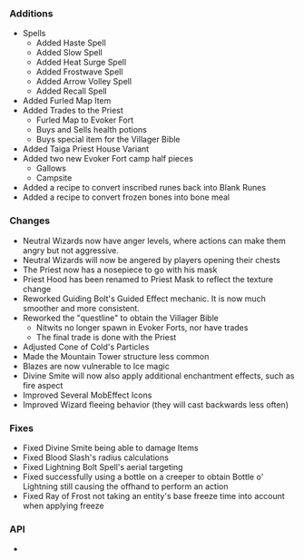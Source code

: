 ### Additions
- Spells
  - Added Haste Spell
  - Added Slow Spell
  - Added Heat Surge Spell
  - Added Frostwave Spell
  - Added Arrow Volley Spell
  - Added Recall Spell
- Added Furled Map Item
- Added Trades to the Priest
  - Furled Map to Evoker Fort
  - Buys and Sells health potions
  - Buys special item for the Villager Bible
- Added Taiga Priest House Variant
- Added two new Evoker Fort camp half pieces
  - Gallows
  - Campsite
- Added a recipe to convert inscribed runes back into Blank Runes
- Added a recipe to convert frozen bones into bone meal

### Changes
- Neutral Wizards now have anger levels, where actions can make them angry but not aggressive.
- Neutral Wizards will now be angered by players opening their chests
- The Priest now has a nosepiece to go with his mask
- Priest Hood has been renamed to Priest Mask to reflect the texture change
- Reworked Guiding Bolt's Guided Effect mechanic. It is now much smoother and more consistent.
- Reworked the "questline" to obtain the Villager Bible
  - Nitwits no longer spawn in Evoker Forts, nor have trades
  - The final trade is done with the Priest
- Adjusted Cone of Cold's Particles
- Made the Mountain Tower structure less common 
- Blazes are now vulnerable to Ice magic
- Divine Smite will now also apply additional enchantment effects, such as fire aspect
- Improved Several MobEffect Icons
- Improved Wizard fleeing behavior (they will cast backwards less often)

### Fixes
- Fixed Divine Smite being able to damage Items
- Fixed Blood Slash's radius calculations
- Fixed Lightning Bolt Spell's aerial targeting
- Fixed successfully using a bottle on a creeper to obtain Bottle o' Lightning still causing the offhand to perform an action
- Fixed Ray of Frost not taking an entity's base freeze time into account when applying freeze
### API
- 